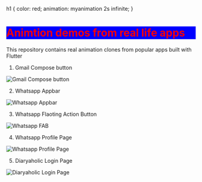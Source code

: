 
<link rel="preconnect" href="https://fonts.googleapis.com">
<link rel="preconnect" href="https://fonts.gstatic.com" crossorigin>
<link href="https://fonts.googleapis.com/css2?family=Lobster&display=swap" rel="stylesheet">

h1 {
  color: red;
  animation: myanimation 2s infinite;
}

<div style="background-color: blue">
    <h1 style="color: red;">Animtion demos from real life apps</h1>
</div>

This repository contains real animation clones from popular apps built with Flutter

1. Gmail Compose button

![Gmail Compose button](https://miro.medium.com/max/592/1*dBbATY50SnScQmxVItQnfA.gif)

2. Whatsapp Appbar

![Whatsapp Appbar](https://miro.medium.com/max/590/1*0U_P9FGqQxaRf13cWD7cjQ.gif)

3. Whatsapp Flaoting Action Button

![Whatsapp FAB](https://miro.medium.com/max/592/1*ssx-RLZotn3dLPOYqMnXHg.gif)

4. Whatsapp Profile Page

![Whatsapp Profile Page](https://miro.medium.com/max/590/1*W-PL-Kri4jd-Ox8N4W4H7g.gif)

5. Diaryaholic Login Page

![Diaryaholic Login Page](https://miro.medium.com/max/850/1*6ClLqyqGrlm31QISYOMmqw.gif)
